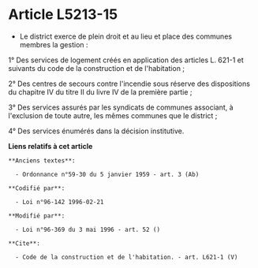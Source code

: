 # Article L5213-15

- Le district exerce de plein droit et au lieu et place des communes membres la gestion :

1° Des services de logement créés en application des articles L. 621-1 et suivants du code de la construction et de
l'habitation ;

2° Des centres de secours contre l'incendie sous réserve des dispositions du chapitre IV du titre II du livre IV de la
première partie ;

3° Des services assurés par les syndicats de communes associant, à l'exclusion de toute autre, les mêmes communes que le
district ;

4° Des services énumérés dans la décision institutive.

**Liens relatifs à cet article**

	**Anciens textes**:

	  - Ordonnance n°59-30 du 5 janvier 1959 - art. 3 (Ab)

	**Codifié par**:

	  - Loi n°96-142 1996-02-21

	**Modifié par**:

	  - Loi n°96-369 du 3 mai 1996 - art. 52 ()

	**Cite**:

	  - Code de la construction et de l'habitation. - art. L621-1 (V)
